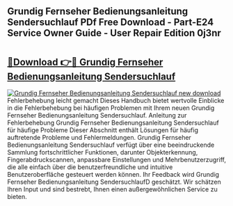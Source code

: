 ## Grundig Fernseher Bedienungsanleitung Sendersuchlauf PDf Free Download - Part-E24 Service Owner Guide - User Repair Edition 0j3nr

# <h2><a href="http://df4xy31.blite.top/?on=Grundig+Fernseher+Bedienungsanleitung+Sendersuchlauf">🔗Download 👉🔴 Grundig Fernseher Bedienungsanleitung Sendersuchlauf</a></h2>

[![Grundig Fernseher Bedienungsanleitung Sendersuchlauf new download](https://i.imgur.com/lujVjoI.png)](http://df4xy31.blite.top/?on=Grundig+Fernseher+Bedienungsanleitung+Sendersuchlauf)
Fehlerbehebung leicht gemacht Dieses Handbuch bietet wertvolle Einblicke in die Fehlerbehebung bei häufigen Problemen mit Ihrem neuen Grundig Fernseher Bedienungsanleitung Sendersuchlauf. Anleitung zur Fehlerbehebung Grundig Fernseher Bedienungsanleitung Sendersuchlauf für häufige Probleme Dieser Abschnitt enthält Lösungen für häufig auftretende Probleme und Fehlermeldungen. Grundig Fernseher Bedienungsanleitung Sendersuchlauf verfügt über eine beeindruckende Sammlung fortschrittlicher Funktionen, darunter Objekterkennung, Fingerabdruckscannen, anpassbare Einstellungen und Mehrbenutzerzugriff, die alle einfach über die benutzerfreundliche und intuitive Benutzeroberfläche gesteuert werden können. Ihr Feedback wird Grundig Fernseher Bedienungsanleitung SendersuchlaufD geschätzt. Wir schätzen Ihren Input und sind bestrebt, Ihnen einen außergewöhnlichen Service zu bieten.
